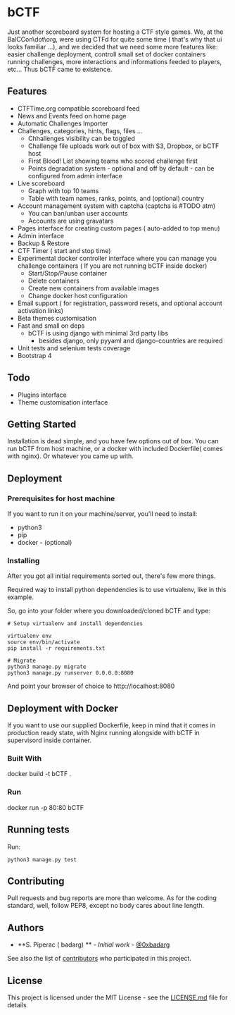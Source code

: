 # bCTF

Just another scoreboard system for hosting a CTF style games. 
We, at the BalCCon\dot\org, were using CTFd for quite some time ( that's why that ui looks familiar ...), and we decided that we need some more features like:
easier challenge deployment, controll small set of docker containers running challenges, more interactions and informations feeded to players, etc... Thus bCTF came to existence.

## Features

* CTFTime.org compatible scoreboard feed
* News and Events feed on home page
* Automatic Challenges Importer
* Challenges, categories, hints, flags, files ...
    * Chhallenges visibility can be toggled
    * Challenge file uploads work out of box with S3, Dropbox, or bCTF host
    * First Blood! List showing teams who scored challenge first
    * Points degradation system - optional and off by default - can be configured from admin interface
* Live scoreboard
    * Graph with top 10 teams
    * Table with team names, ranks, points, and (optional) country
* Account management system with captcha (captcha is #TODO atm)
    * You can ban/unban user accounts
    * Accounts are using gravatars
* Pages interface for creating custom pages ( auto-added to top menu)
* Admin interface
* Backup & Restore 
* CTF Timer ( start and stop time)
* Experimental docker controller interface where you can manage you challenge containers ( If you are not running bCTF inside docker)
    * Start/Stop/Pause container
    * Delete containers
    * Create new containers from available images
    * Change docker host configuration
* Email support ( for registration, password resets, and optional account activation links)
* Beta themes customisation
* Fast and small on deps
    * bCTF is using django with minimal 3rd party libs
        * besides django, only pyyaml and django-countries are required
* Unit tests and selenium tests coverage
* Bootstrap 4

## Todo

* Plugins interface
* Theme customisation interface


## Getting Started

Installation is dead simple, and you have few options out of box. You can run bCTF from host machine, or a docker with included Dockerfile( comes with nginx). Or whatever you came up with.

## Deployment 


### Prerequisites for host machine

If you want to run it on your machine/server, you'll need to install:

* python3
* pip
* docker - (optional)


### Installing

After you got all initial requirements sorted out, there's few more things.

Required way to install python dependencies is to use virtualenv, like in this example.

So, go into your folder where you downloaded/cloned bCTF and type:

```
# Setup virtualenv and install dependencies

virtualenv env
source env/bin/activate
pip install -r requirements.txt

# Migrate
python3 manage.py migrate
python3 manage.py runserver 0.0.0.0:8080

```

And point your browser of choice to http://localhost:8080

## Deployment with Docker

If you want to  use our supplied Dockerfile, keep in mind that it comes in production ready state, with Nginx running alongside with bCTF in supervisord inside container.

### Built With

docker build -t bCTF .

### Run 
docker run -p 80:80 bCTF

## Running tests

Run:
```
python3 manage.py test
```

## Contributing

Pull requests and bug reports are more than welcome. As for the coding standard, well, follow PEP8, except no body cares about line length. 

## Authors

* **S. Piperac ( badarg) ** - *Initial work* - [@0xbadarg](https://twitter.com/0xbadarg)

See also the list of [contributors](https://github.com/spiperac/bctf/contributors) who participated in this project.

## License

This project is licensed under the MIT License - see the [LICENSE.md](LICENSE.md) file for details



